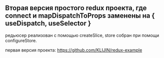 ## Вторая версия простого redux проекта, где connect и mapDispatchToProps заменены на { useDispatch, useSelector }

редьюсер реализован с помощью createSlice, store собран при помощи configureStore.

первая версия проекта: https://github.com/KLIJIN/redux-example
